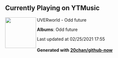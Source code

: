 ## Currently Playing on YTMusic

[<img align="left" width="100" src="https://lh3.googleusercontent.com/obNTp9iITqag6KC-0aKnPbNW05HZkseRG-zCnqrvDTv7VFKz5Zw3W5gzKpDlKRcEWFEDfdnmyQQU39Os">](https://music.youtube.com/watch?v=dOVWGxU5YsU)

UVERworld - Odd future

**Albums**: Odd future

Last updated at 02/25/2021 17:55

#### Generated with [20chan/github-now](https://github.com/20chan/github-now)


<!--
**20chan/20chan** is a ✨ _special_ ✨ repository because its `README.md` (this file) appears on your GitHub profile.

Here are some ideas to get you started:

- 🔭 I’m currently working on ...
- 🌱 I’m currently learning ...
- 👯 I’m looking to collaborate on ...
- 🤔 I’m looking for help with ...
- 💬 Ask me about ...
- 📫 How to reach me: ...
- 😄 Pronouns: ...
- ⚡ Fun fact: ...
-->
